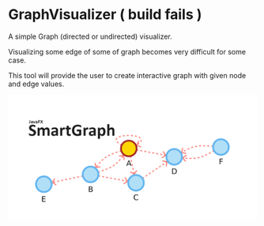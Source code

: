 # GraphVisualizer ( build fails )
A simple Graph (directed or undirected) visualizer.

Visualizing some edge of some of graph becomes very difficult for some case.

This tool will provide the user to create interactive graph with given node and edge values.

![Example](repository-smartgraph.png)


